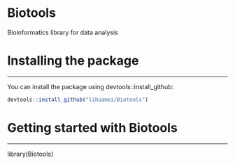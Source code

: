 # Biotools
Bioinformatics library for data analysis 

# Installing the package
-------------------------------------
You can install the package using devtools::install_github:

``` r
devtools::install_github("lihuamei/Biotools")
```

# Getting started with Biotools
----------------------------

library(Biotools)
